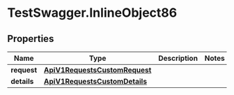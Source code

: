 # TestSwagger.InlineObject86

## Properties

Name | Type | Description | Notes
------------ | ------------- | ------------- | -------------
**request** | [**ApiV1RequestsCustomRequest**](ApiV1RequestsCustomRequest.md) |  | 
**details** | [**ApiV1RequestsCustomDetails**](ApiV1RequestsCustomDetails.md) |  | 


